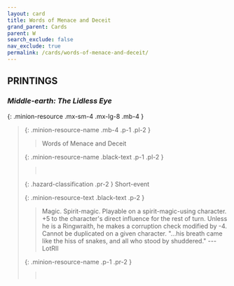 ```yaml
---
layout: card
title: Words of Menace and Deceit
grand_parent: Cards
parent: W
search_exclude: false
nav_exclude: true
permalink: /cards/words-of-menace-and-deceit/
---
```


## PRINTINGS


### _Middle-earth: The Lidless Eye_

{: .minion-resource .mx-sm-4 .mx-lg-8 .mb-4 }
> {: .minion-resource-name .mb-4 .p-1 .pl-2 }
> > <div class="hazard-mp"></div>
> > <div class="card-name">Words of Menace and Deceit</div>
>
> {: .minion-resource-name .black-text .p-1 .pl-2 }
> > &nbsp;
>
> {: .hazard-classification .pr-2 }
> Short-event
>
> {: .minion-resource-text .black-text .p-2 }
> > Magic. Spirit-magic. Playable on a spirit-magic-using character. +5 to the character's direct influence for the rest of turn. Unless he is a Ringwraith, he makes a corruption check modified by -4. Cannot be duplicated on a given character.   "...his breath came like the hiss of snakes, and all who stood by shuddered." ---LotRII 
> 
> {: .minion-resource-name .p-1 .pr-2 }
> > <div class="card-shield"></div>
> > <div class="card-corruption-white">&nbsp;</div>
